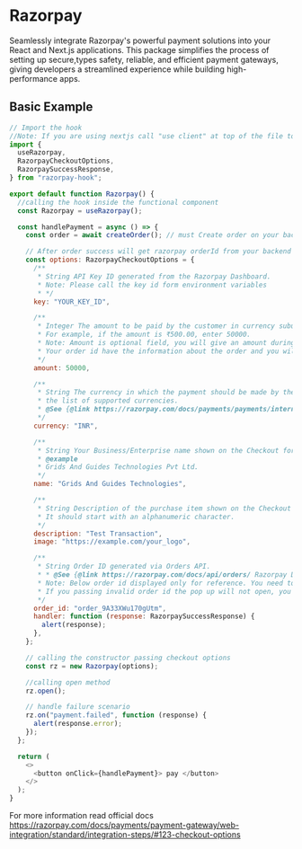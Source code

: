 # Razorpay

Seamlessly integrate Razorpay's powerful payment solutions into your React and Next.js applications. This package simplifies the process of setting up secure,types safety, reliable, and efficient payment gateways, giving developers a streamlined experience while building high-performance apps.

## Basic Example

```js
// Import the hook
//Note: If you are using nextjs call "use client" at top of the file to make a component as client
import {
  useRazorpay,
  RazorpayCheckoutOptions,
  RazorpaySuccessResponse,
} from "razorpay-hook";

export default function Razorpay() {
  //calling the hook inside the functional component
  const Razorpay = useRazorpay();

  const handlePayment = async () => {
    const order = await createOrder(); // must Create order on your backend for security purpose

    // After order success will get razorpay orderId from your backend response
    const options: RazorpayCheckoutOptions = {
      /**
       * String API Key ID generated from the Razorpay Dashboard.
       * Note: Please call the key id form environment variables
       * */
      key: "YOUR_KEY_ID",

      /**
       * Integer The amount to be paid by the customer in currency subunits.
       * For example, if the amount is ₹500.00, enter 50000.
       * Note: Amount is optional field, you will give an amount during order creation in backend.
       * Your order id have the information about the order and you will notice when the pop up is open.
       */
      amount: 50000,

      /**
       * String The currency in which the payment should be made by the customer.
       * the list of supported currencies.
       * @See {@link https://razorpay.com/docs/payments/payments/international-payments/#supported-currencies Razorpay Docs }
       */
      currency: "INR",

      /**
       * String Your Business/Enterprise name shown on the Checkout form.
       * @example
       * Grids And Guides Technologies Pvt Ltd.
       */
      name: "Grids And Guides Technologies",

      /**
       * String Description of the purchase item shown on the Checkout form.
       * It should start with an alphanumeric character.
       */
      description: "Test Transaction",
      image: "https://example.com/your_logo",

      /**
       * String Order ID generated via Orders API.
       * * @See {@link https://razorpay.com/docs/api/orders/ Razorpay Docs }
       * Note: Below order id displayed only for reference. You need to pass order id generated via order api response.
       * If you passing invalid order id the pop up will not open, you will see the error from the console.
       */
      order_id: "order_9A33XWu170gUtm",
      handler: function (response: RazorpaySuccessResponse) {
        alert(response);
      },
    };

    // calling the constructor passing checkout options
    const rz = new Razorpay(options);

    //calling open method
    rz.open();

    // handle failure scenario
    rz.on("payment.failed", function (response) {
      alert(response.error);
    });
  };

  return (
    <>
      <button onClick={handlePayment}> pay </button>
    </>
  );
}
```

For more information read official docs https://razorpay.com/docs/payments/payment-gateway/web-integration/standard/integration-steps/#123-checkout-options
